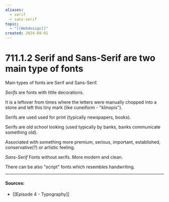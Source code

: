 ```yaml
---
aliases:
  - serif
  - sans-serif
topic:
  - "[[Webdesign]]"
created: 2024-09-01
---
```


# 711.1.2 Serif and Sans-Serif are two main type of fonts

Main types of fonts are Serif and Sans-Serif.

*Serifs* are fonts with little decorations.

It is a leftover from times where the letters were manually chopped into a stone and left this tiny mark (like cuneiform - "klínopis").

Serifs are used used for print (typically newspapers, books).

Serifs are old school looking (used typically by banks, banks communicate something old).

Associated with something more premium, serious, important, established, conservative(?) or artistic feeling.

*Sans-Serif* Fonts without serifs.
More modern and clean.

There can be also "script" fonts which resembles handwriting.
___
#### Sources:
- [[Episode 4 - Typography]]